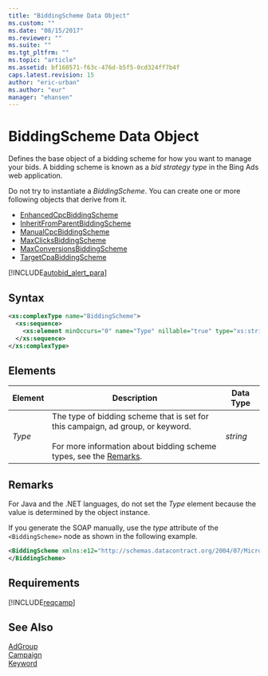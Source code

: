 ```yaml
---
title: "BiddingScheme Data Object"
ms.custom: ""
ms.date: "08/15/2017"
ms.reviewer: ""
ms.suite: ""
ms.tgt_pltfrm: ""
ms.topic: "article"
ms.assetid: bf160571-f63c-476d-b5f5-0cd324ff7b4f
caps.latest.revision: 15
author: "eric-urban"
ms.author: "eur"
manager: "ehansen"
---
```

# BiddingScheme Data Object
Defines the base object of a bidding scheme for how you want to manage your bids. A bidding scheme is known as a *bid strategy type* in the Bing Ads web application.

Do not try to instantiate a *BiddingScheme*. You can create one or more following objects that derive from it.
- [EnhancedCpcBiddingScheme](../campaign-api/enhancedcpcbiddingscheme-data-object.md)
- [InheritFromParentBiddingScheme](../campaign-api/inheritfromparentbiddingscheme-data-object.md)
- [ManualCpcBiddingScheme](../campaign-api/manualcpcbiddingscheme-data-object.md) 
- [MaxClicksBiddingScheme](../campaign-api/maxclicksbiddingscheme-data-object.md)
- [MaxConversionsBiddingScheme](../campaign-api/maxconversionsbiddingscheme-data-object.md)
- [TargetCpaBiddingScheme](../campaign-api/targetcpabiddingscheme-data-object.md) 

[!INCLUDE[autobid_alert_para](../campaign-api/includes/autobid-alert-para.md)]

## Syntax

```xml
<xs:complexType name="BiddingScheme">
  <xs:sequence>
    <xs:element minOccurs="0" name="Type" nillable="true" type="xs:string"/>
  </xs:sequence>
</xs:complexType>
```

## <a name="Elements"></a>Elements

|Element|Description|Data Type|
|-----------|---------------|-------------|
|*Type*|The type of bidding scheme that is set for this campaign, ad group, or keyword. <br/><br/>For more information about bidding scheme types, see the [Remarks](#remarks).|*string*|

## <a name="remarks"></a>Remarks
For Java and the .NET languages, do not set the *Type* element because the value is determined by the object instance.

If you generate the SOAP manually, use the *type* attribute of the `<BiddingScheme>` node as shown in the following example.

```xml
<BiddingScheme xmlns:e12="http://schemas.datacontract.org/2004/07/Microsoft.AdCenter.Advertiser.CampaignManagement.Api.DataContracts.V11" i:nil="false" i:type="EnhancedCpcBiddingScheme">
</BiddingScheme>
```

## Requirements
[!INCLUDE[reqcamp](../campaign-api/includes/reqcamp.md)]
## See Also
[AdGroup](../campaign-api/adgroup-data-object.md)  
[Campaign](../campaign-api/campaign-data-object.md)  
[Keyword](../campaign-api/keyword-data-object.md)  
